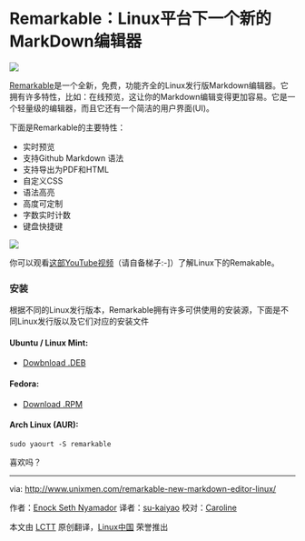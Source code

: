 Remarkable：Linux平台下一个新的MarkDown编辑器
===

![](http://180016988.r.cdn77.net/wp-content/uploads/2014/08/remarkable-about.png)

[Remarkable][1]是一个全新，免费，功能齐全的Linux发行版Markdown编辑器。它拥有许多特性，比如：在线预览，这让你的Markdown编辑变得更加容易。它是一个轻量级的编辑器，而且它还有一个简洁的用户界面(UI)。

下面是Remarkable的主要特性：

- 实时预览
- 支持Github Markdown 语法
- 支持导出为PDF和HTML
- 自定义CSS
- 语法高亮
- 高度可定制
- 字数实时计数
- 键盘快捷键

![](http://180016988.r.cdn77.net/wp-content/uploads/2014/08/remarkable-full.png)

你可以观看[这部YouTube视频][2]（请自备梯子:-]）了解Linux下的Remakable。

### 安装 ###

根据不同的Linux发行版本，Remarkable拥有许多可供使用的安装源，下面是不同Linux发行版以及它们对应的安装文件

#### Ubuntu / Linux Mint: ####

- [Dowbnload .DEB][3]

#### Fedora: ####

- [Download .RPM][4]

#### Arch Linux (AUR): ####

	sudo yaourt -S remarkable

喜欢吗？

---

via: http://www.unixmen.com/remarkable-new-markdown-editor-linux/

作者：[Enock Seth Nyamador][a]
译者：[su-kaiyao](https://github.com/su-kaiyao)
校对：[Caroline](https://github.com/carolinewuyan)

本文由 [LCTT](https://github.com/LCTT/TranslateProject) 原创翻译，[Linux中国](http://linux.cn/) 荣誉推出

[a]:http://www.unixmen.com/author/seth/
[1]:http://remarkableapp.net/
[2]:https://www.youtube.com/watch?v=UpjAIcXti9s
[3]:http://remarkableapp.net/files/remarkable_0.965_all.deb
[4]:http://remarkableapp.net/files/remarkable-0.965.rpm
